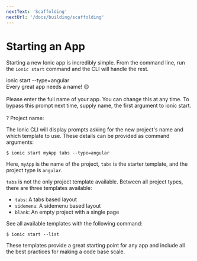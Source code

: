 ```yaml
---
nextText: 'Scaffolding'
nextUrl: '/docs/building/scaffolding'
---
```


# Starting an App

Starting a new Ionic app is incredibly simple. From the command line, run the `ionic start` command and the CLI will handle the rest.

<command-line>
    <command-prompt>ionic start --type=angular</command-prompt>
    <command-output>
        <br />
        <span class="bold">Every great app needs a name! 😍</span><br />
        <br />
        Please enter the full name of your app. You can change this at any time.
        To bypass this prompt next time, supply <span class="green">name</span>,
        the first argument to <span class="green">ionic start</span>.<br />
        <br />
        <span class="bold green">?</span> <span class="bold">Project name:</span> <command-cursor blink></command-cursor><br />
    </command-output>
</command-line>

The Ionic CLI will display prompts asking for the new project's name and which template to use. These details can be provided as command arguments:

```shell
$ ionic start myApp tabs --type=angular
```

Here, `myApp` is the name of the project, `tabs` is the starter template, and the project type is `angular`.

`tabs` is not the only project template available. Between all project types, there are three templates available:

- `tabs`: A tabs based layout
- `sidemenu`: A sidemenu based layout
- `blank`: An empty project with a single page

See all available templates with the following command:

```shell
$ ionic start --list
```

These templates provide a great starting point for any app and include all the best practices for making a code base scale.
